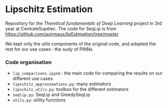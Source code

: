 # Lipschitz Estimation

Repository for the *Theretical fundamentals of Deep Learning* project in 3rd year at CentraleSupélec.
The code for SeqLip is from https://github.com/avirmaux/lipEstimation/tree/master

We kept only the utils components of the original code, and adapted the rest for our use cases : the sudy of PINNs

### Code organisation

* `lip_comparisons.ipynb` : the main code for comparing the results on our different use cases
* `lipschitz_approximations.py`: many estimators
* `lipschitz_utils.py`: toolbox for the different estimators
* `seqlip.py`: SeqLip and GreedySeqLip
* `utils.py`: utility functions

